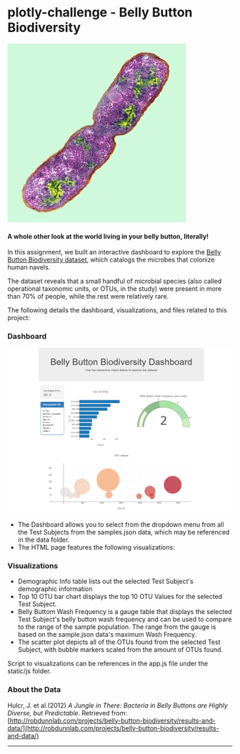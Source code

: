 # plotly-challenge - Belly Button Biodiversity

![Bacteria by filterforge.com](Images/bacteria.jpg)

#### A whole other look at the world living in your belly button, literally!

In this assignment, we built an interactive dashboard to explore the [Belly Button Biodiversity dataset](http://robdunnlab.com/projects/belly-button-biodiversity/), which catalogs the microbes that colonize human navels.

The dataset reveals that a small handful of microbial species (also called operational taxonomic units, or OTUs, in the study) were present in more than 70% of people, while the rest were relatively rare.

The following details the dashboard, visualizations, and files related to this project:

### Dashboard

![hw](Images/Dashboard.png)

* The Dashboard allows you to select from the dropdown menu from all the Test Subjects from the samples.json data, which may be referenced in the data folder.
* The HTML page features the following visualizations:

### Visualizations

* Demographic Info table lists out the selected Test Subject's demographic information
* Top 10 OTU bar chart displays the top 10 OTU Values for the selected Test Subject.
* Belly Buttom Wash Frequency is a gauge table that displays the selected Test Subject's belly button wash frequency and can be used to compare to the range of the sample population. The range from the gauge is based on the sample.json data's maximum Wash Frequency.
* The scatter plot depicts all of the OTUs found from the selected Test Subject, with bubble markers scaled from the amount of OTUs found.

Script to visualizations can be references in the app.js file under the static/js folder.


### About the Data

Hulcr, J. et al.(2012) _A Jungle in There: Bacteria in Belly Buttons are Highly Diverse, but Predictable_. Retrieved from: [http://robdunnlab.com/projects/belly-button-biodiversity/results-and-data/](http://robdunnlab.com/projects/belly-button-biodiversity/results-and-data/)

- - -
